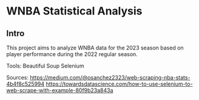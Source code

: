 # WNBA Statistical Analysis

## Intro 

This project aims to analyze WNBA data for the 2023 season based on player performance during the 2022 regular season.

Tools:
Beautiful Soup
Selenium

Sources:
https://medium.com/@osanchez2323/web-scraping-nba-stats-4b4f8c525994
https://towardsdatascience.com/how-to-use-selenium-to-web-scrape-with-example-80f9b23a843a
